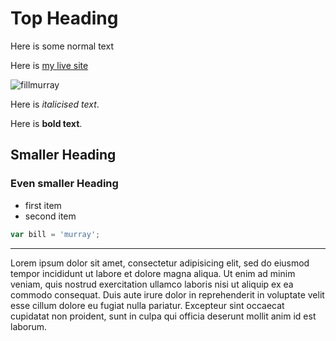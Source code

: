 # Top Heading

Here is some normal text

Here is [my live site](http://fillmurray.com)


![fillmurray](http://fillmurray.com/400/300)

Here is _italicised text_.

Here is __bold text__.

## Smaller Heading


### Even smaller Heading

- first item
- second item

```javascript
var bill = 'murray';
```
___

Lorem ipsum dolor sit amet, consectetur adipisicing elit, sed do eiusmod tempor incididunt ut labore et dolore magna aliqua. Ut enim ad minim veniam, quis nostrud exercitation ullamco laboris nisi ut aliquip ex ea commodo consequat. Duis aute irure dolor in reprehenderit in voluptate velit esse cillum dolore eu fugiat nulla pariatur. Excepteur sint occaecat cupidatat non proident, sunt in culpa qui officia deserunt mollit anim id est laborum.
